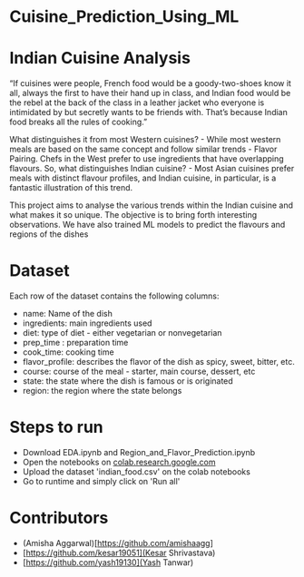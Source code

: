 # Cuisine_Prediction_Using_ML

# Indian Cuisine Analysis

“If cuisines were people, French food would be a goody-two-shoes know it all, always the first to have their hand up in class, and Indian food would be the rebel at the back of the class in a leather jacket who everyone is intimidated by but secretly wants to be friends with. That’s because Indian food breaks all the rules of cooking.”

What distinguishes it from most Western cuisines? - While most western meals are based on the same concept and follow similar trends - Flavor Pairing. Chefs in the West prefer to use ingredients that have overlapping flavours.
So, what distinguishes Indian cuisine? - Most Asian cuisines prefer meals with distinct flavour profiles, and Indian cuisine, in particular, is a fantastic illustration of this trend.

This project aims to analyse the various trends within the Indian cuisine and what makes it so unique. The objective is to bring forth interesting observations. We have also trained ML models to predict the flavours and regions of the dishes

# Dataset

Each row of the dataset contains the following columns: 
- name: Name of the dish
- ingredients: main ingredients used
- diet: type of diet - either vegetarian or nonvegetarian
- prep_time : preparation time
- cook_time: cooking time
- flavor_profile:  describes the flavor of the dish as spicy, sweet, bitter, etc.
- course: course of the meal - starter, main course, dessert, etc
- state: the state where the dish is famous or is originated
- region: the region where the state belongs

# Steps to run
 - Download EDA.ipynb and Region_and_Flavor_Prediction.ipynb
 - Open the notebooks on [colab.research.google.com](colab.research.google.com)
 - Upload the dataset 'indian_food.csv' on the colab notebooks
 - Go to runtime and simply click on 'Run all'

# Contributors
 - (Amisha Aggarwal)[https://github.com/amishaagg]
 - [https://github.com/kesar19051](Kesar Shrivastava)
 - [https://github.com/yash19130](Yash Tanwar)

